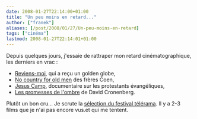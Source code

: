 ```yaml
---
date: 2008-01-27T22:14:00+01:00
title: "Un peu moins en retard..."
author: ["franek"]
aliases: [/post/2008/01/27/Un-peu-moins-en-retard]
tags: ["cinéma"]
lastmod: 2008-01-27T22:14:01+01:00
---
```

Depuis quelques jours, j'essaie de rattraper mon retard cinématographique, les derniers en vrac :

- [Reviens-moi](http://www.allocine.fr/film/fichefilm_gen_cfilm=119409.html), qui a reçu un golden globe,
- [No country for old men](http://www.allocine.fr/film/fichefilm_gen_cfilm=110096.html) des frères Coen,
- [Jesus Camp](http://www.allocine.fr/film/fichefilm_gen_cfilm=111518.html), documentaire sur les protestants évangéliques,
- [Les promesses de l'ombre](http://www.allocine.fr/film/fichefilm_gen_cfilm=110222.html) de David Cronenberg.

Plutôt un bon cru... Je scrute la [sélection du festival télérama](http://www.telerama.fr/cine08/). Il y a 2-3 films que je n'ai pas encore vus.et qui me tentent.
